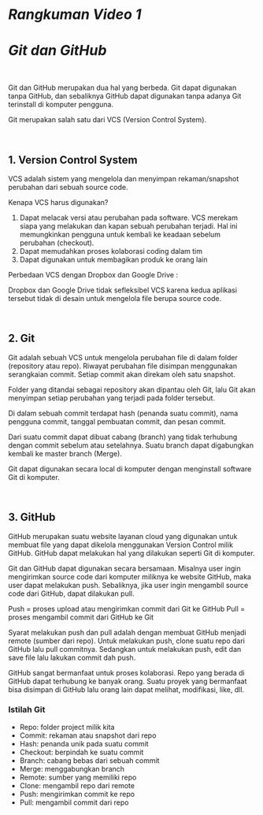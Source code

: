 # ***Rangkuman Video 1***
# ***Git dan GitHub***

<p>&nbsp;</p>

Git dan GitHub merupakan dua hal yang berbeda. Git dapat digunakan tanpa GitHub, dan sebaliknya GitHub dapat digunakan tanpa adanya Git terinstall di komputer pengguna.

Git merupakan salah satu dari VCS (Version Control System).

<p>&nbsp;</p>

## 1. Version Control System
VCS adalah sistem yang mengelola dan menyimpan rekaman/snapshot perubahan dari sebuah source code.

Kenapa VCS harus digunakan? 
1.	Dapat melacak versi atau perubahan pada software. VCS merekam siapa yang melakukan dan kapan sebuah perubahan terjadi. Hal ini memungkinkan pengguna untuk kembali ke keadaan sebelum perubahan (checkout).
2.	Dapat memudahkan proses kolaborasi coding dalam tim
3.	Dapat digunakan untuk membagikan produk ke orang lain

Perbedaan VCS dengan Dropbox dan Google Drive :

Dropbox dan Google Drive tidak sefleksibel VCS karena kedua aplikasi tersebut tidak di desain untuk mengelola file berupa source code.

<p>&nbsp;</p>

## 2. Git
Git adalah sebuah VCS untuk mengelola perubahan file di dalam folder (repository atau repo). Riwayat perubahan file disimpan menggunakan serangkaian commit. Setiap commit akan direkam oleh satu snapshot.

Folder yang ditandai sebagai repository akan dipantau oleh Git, lalu Git akan menyimpan setiap perubahan yang terjadi pada folder tersebut.

Di dalam sebuah commit terdapat hash (penanda suatu commit), nama pengguna commit, tanggal pembuatan commit, dan pesan commit.

Dari suatu commit dapat dibuat cabang (branch) yang tidak terhubung dengan commit sebelum atau setelahnya. Suatu branch dapat digabungkan kembali ke master branch (Merge).

Git dapat digunakan secara local di komputer dengan menginstall software Git di komputer.

<p>&nbsp;</p>

## 3. GitHub
GitHub merupakan suatu website layanan cloud yang digunakan untuk membuat file yang dapat dikelola menggunakan Version Control milik GitHub. GitHub dapat melakukan hal yang dilakukan seperti Git di komputer.

Git dan GitHub dapat digunakan secara bersamaan. Misalnya user ingin mengirimkan source code dari komputer miliknya ke website GitHub, maka user dapat melakukan push. Sebaliknya, jika user ingin mengambil source code dari GitHub, dapat dilakukan pull.

Push = proses upload atau mengirimkan commit dari Git ke GitHub
Pull = proses mengambil commit dari GitHub ke Git

Syarat melakukan push dan pull adalah dengan membuat GitHub menjadi remote (sumber dari repo). Untuk melakukan push, clone suatu repo dari GitHub lalu pull commitnya. Sedangkan untuk melakukan push, edit dan save file lalu lakukan commit dah push.

GitHub sangat bermanfaat untuk proses kolaborasi. Repo yang berada di GitHub dapat terhubung ke banyak orang. Suatu proyek yang bermanfaat bisa disimpan di GitHub lalu orang lain dapat melihat, modifikasi, like, dll.

### **Istilah Git**
- Repo: folder project milik kita
- Commit: rekaman atau snapshot dari repo
- Hash: penanda unik pada suatu commit
- Checkout: berpindah ke suatu commit
- Branch: cabang bebas dari sebuah commit
- Merge: menggabungkan branch
- Remote: sumber yang memiliki repo
- Clone: mengambil repo dari remote
- Push: mengirimkan commit ke repo
- Pull: mengambil commit dari repo


